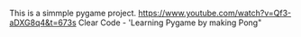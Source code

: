 This is a simmple pygame project. 
https://www.youtube.com/watch?v=Qf3-aDXG8q4&t=673s
Clear Code - 'Learning Pygame by making Pong"
